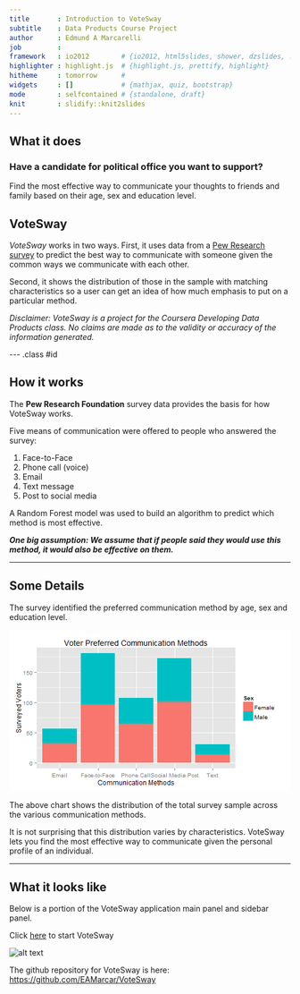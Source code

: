 ```yaml
---
title       : Introduction to VoteSway
subtitle    : Data Products Course Project
author      : Edmund A Marcarelli
job         : 
framework   : io2012        # {io2012, html5slides, shower, dzslides, ...}
highlighter : highlight.js  # {highlight.js, prettify, highlight}
hitheme     : tomorrow      # 
widgets     : []            # {mathjax, quiz, bootstrap}
mode        : selfcontained # {standalone, draft}
knit        : slidify::knit2slides
---
```




## What it does

### Have a candidate for political office you want to support?

Find the most effective way to communicate your thoughts to friends and family based on their age, sex and education level.

## VoteSway

*VoteSway* works in two ways. First, it uses data from a [Pew Research survey](http://www.pewinternet.org/2012/11/06/social-media-and-voting/
) to predict the best way to communicate with someone given the common ways we communicate with each other.

Second, it shows the distribution of those in the sample with matching characteristics so a user can get an idea of how much emphasis to put on a particular method.

*Disclaimer: VoteSway is a project for the Coursera Developing Data Products class. No claims are made as to the validity or accuracy of the information generated.*

--- .class #id 

## How it works

The **Pew Research Foundation** survey data provides the basis for how VoteSway works.

Five means of communication were offered to people who answered the survey:

1. Face-to-Face
2. Phone call (voice)
3. Email
4. Text message
5. Post to social media

A Random Forest model was used to build an algorithm to predict which method is most effective.


<style>
em {
  font-style: italic
}
</style>

<style>
strong {
  font-weight: bold;
}
</style>

__*One big assumption: We assume that if people said they would use this method, it would also be effective on them.*__

---

## Some Details


The survey identified the preferred communication method by age, sex and education level.

![plot of chunk tree](assets/fig/tree-1.png)

The above chart shows the distribution of the total survey sample across the various communication methods.

It is not surprising that this distribution varies by characteristics.  VoteSway lets you find the most effective way to communicate given the personal profile of an individual.

---

## What it looks like

Below is a portion of the VoteSway application main panel and sidebar panel. 

Click [here](https://hydrakos01.shinyapps.io/shiny_stuff/) to start VoteSway
 
![alt text][VoteSway]

[VoteSway]: http://hydrakos.com/wp-content/uploads/2016/02/VoteSway.png "VoteSway "

The github repository for VoteSway is here: https://github.com/EAMarcar/VoteSway


    




